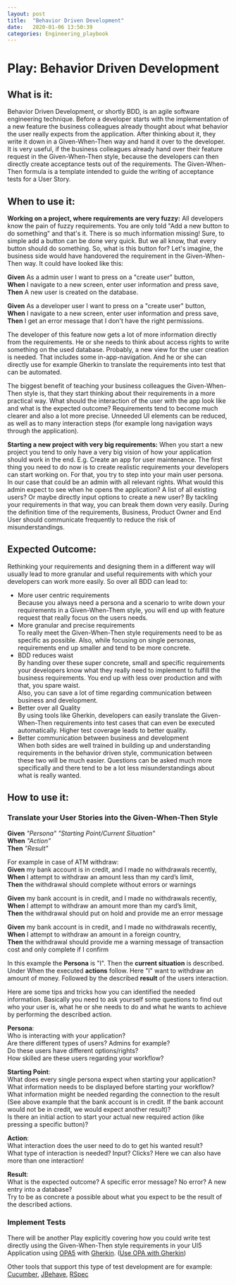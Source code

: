 ```yaml
---
layout: post
title:  "Behavior Driven Development"
date:   2020-01-06 13:50:39
categories: Engineering_playbook
---
```



# Play: Behavior Driven Development

## What is it:

Behavior Driven Development, or shortly BDD, is an agile software engineering technique. Before a developer starts with the implementation of a new feature the business colleagues already thought about what behavior the user really expects from the application. After thinking about it, they write it down in a Given-When-Then way and hand it over to the developer. It is very useful, if the business colleagues already hand over their feature request in the Given-When-Then style, because the developers can then directly create acceptance tests out of the requirements. The Given-When-Then formula is a template intended to guide the writing of acceptance tests for a User Story.

## When to use it:

**Working on a project, where requirements are very fuzzy:** All developers know the pain of fuzzy requirements. You are only told "Add a new button to do something" and that's it. There is so much information missing! Sure, to simple add a button can be done very quick. But we all know, that every button should do something. So, what is this button for?
Let's imagine, the business side would have handovered the requirement in the Given-When-Then way. It could have looked like this:

**Given** As a admin user I want to press on a "create user" button,  
**When** I navigate to a new screen, enter user information and press save,  
**Then** A new user is created on the database.

**Given** As a developer user I want to press on a "create user" button,  
**When** I navigate to a new screen, enter user information and press save,  
**Then** I get an error message that I don't have the right permissions.

The developer of this feature now gets a lot of more information directly from the requirements. He or she needs to think about access rights to write something on the used database. Probably, a new view for the user creation is needed. That includes some in-app-navigation. And he or she can directly use for example Gherkin to translate the requirements into test that can be automated.

The biggest benefit of teaching your business colleagues the Given-When-Then style is, that they start thinking about their requirements in a more practical way. What should the interaction of the user with the app look like and what is the expected outcome? Requirements tend to become much clearer and also a lot more precise. Unneeded UI elements can be reduced, as well as to many interaction steps (for example long navigation ways through the application).

**Starting a new project with very big requirements:** When you start a new project you tend to only have a very big vision of how your application should work in the end. E.g. Create an app for user maintenance. The first thing you need to do now is to create realistic requirements your developers can start working on. For that, you try to step into your main user persona. In our case that could be an admin with all relevant rights. What would this admin expect to see when he opens the application? A list of all existing users? Or maybe directly input options to create a new user?
By tackling your requirements in that way, you can break them down very easily. During the definition time of the requirements, Business, Product Owner and End User should communicate frequently to reduce the risk of misunderstandings.



## Expected Outcome:

Rethinking your requirements and designing them in a different way will usually lead to more granular and useful requirements with which your developers can work more easily. So over all BDD can lead to:

- More user centric requirements  
Because you always need a persona and a scenario to write down your requirements in a Given-When-Them style, you will end up with feature request that really focus on the users needs.
- More granular and precise requirements  
To really meet the Given-When-Then style requirements need to be as specific as possible. Also, while focusing on single personas, requirements end up smaller and tend to be more concrete.
- BDD reduces waist  
By handing over these super concrete, small and specific requirements your developers know what they really need to implement to fulfill the business requirements. You end up with less over production and with that, you spare waist.  
Also, you can save a lot of time regarding communication between business and development.
- Better over all Quality  
By using tools like Gherkin, developers can easily translate the Given-When-Then requirements into test cases that can even be executed automatically. Higher test coverage leads to better quality.
- Better communication between business and development  
When both sides are well trained in building up and understanding requirements in the behavior driven style, communication between these two will be much easier. Questions can be asked much more specifically and there tend to be a lot less misunderstandings about what is really wanted.



## How to use it:

### Translate your User Stories into the Given-When-Then Style

**Given** *"Persona" "Starting Point/Current Situation"*  
**When** *"Action"*  
**Then** *"Result"*


For example in case of ATM withdraw:  
**Given** my bank account is in credit, and I made no withdrawals recently,  
**When**  I attempt to withdraw an amount less than my card’s limit,  
**Then** the withdrawal should complete without errors or warnings  

**Given** my bank account is in credit, and I made no withdrawals recently,    
**When**  I attempt to withdraw an amount more than my card’s limit,    
**Then** the withdrawal should put on hold and provide me an error message  

**Given** my bank account is in credit, and I made no withdrawals recently,  
**When**  I attempt to withdraw an amount in a foreign country,  
**Then** the withdrawal should provide me a warning message of transaction cost and only complete if I confirm  

In this example the **Persona** is "I". Then the **current situation** is described. Under When the executed **actions** follow. Here "I" want to withdraw an amount of money. Followed by the described **result** of the users interaction.

Here are some tips and tricks how you can identified the needed information. Basically you need to ask yourself some questions to find out who your user is, what he or she needs to do and what he wants to achieve by performing the described action.

**Persona**:    
Who is interacting with your application?  
Are there different types of users? Admins for example?  
Do these users have different options/rights?  
How skilled are these users regarding your workflow? 

**Starting Point**:  
What does every single persona expect when starting your application?  
What information needs to be displayed before starting your workflow?  
What information might be needed regarding the connection to the result (See above example that the bank account is in credit. If the bank account would not be in credit, we would expect another result)?   
Is there an initial action to start your actual new required action (like pressing a specific button)?  

**Action**:  
What interaction does the user need to do to get his wanted result?  
What type of interaction is needed? Input? Clicks? Here we can also have more than one interaction!

**Result**:  
What is the expected outcome? A specific error message? No error? A new entry into a database?  
Try to be as concrete a possible about what you expect to be the result of the described actions.
 
### Implement Tests

There will be another Play explicitly covering how you could write test directly using the Given-When-Then style requirements in your UI5 Application using [OPA5](https://sapui5.hana.ondemand.com/#/topic/2696ab50faad458f9b4027ec2f9b884d) with [Gherkin](https://cucumber.io/docs/gherkin/reference/). ([Use OPA with Gherkin](https://sapui5.hana.ondemand.com/#/topic/45ac9f19d9414b30b121c6e00f57433c))   
 
Other tools that support this type of test development are for example: [Cucumber](https://cucumber.io/), [JBehave](https://jbehave.org/), [RSpec](https://rspec.info/)
